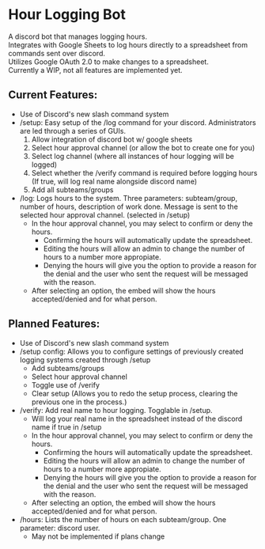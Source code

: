 # Hour Logging Bot 
A discord bot that manages logging hours. <br />
Integrates with Google Sheets to log hours directly to a spreadsheet from commands sent over discord. <br />
Utilizes Google OAuth 2.0 to make changes to a spreadsheet. <br />
Currently a WIP, not all features are implemented yet.
## Current Features:
- Use of Discord's new slash command system
- /setup: Easy setup of the /log command for your discord. Administrators are led through a series of GUIs.
    1. Allow integration of discord bot w/ google sheets
    1. Select hour approval channel (or allow the bot to create one for you)
    1. Select log channel (where all instances of hour logging will be logged)
    1. Select whether the /verify command is required before logging hours (If true, will log real name alongside discord name)
    1. Add all subteams/groups
- /log: Logs hours to the system. Three parameters: subteam/group, number of hours, description of work done. Message is sent to the selected hour approval channel. (selected in /setup)
  - In the hour approval channel, you may select to confirm or deny the hours.
    - Confirming the hours will automatically update the spreadsheet.
    - Editing the hours will allow an admin to change the number of hours to a number more appropiate.
    - Denying the hours will give you the option to provide a reason for the denial and the user who sent the request will be messaged with the reason.
  - After selecting an option, the embed will show the hours accepted/denied and for what person.
## Planned Features:
- Use of Discord's new slash command system
- /setup config: Allows you to configure settings of previously created logging systems created through /setup
  - Add subteams/groups
  - Select hour approval channel
  - Toggle use of /verify
  - Clear setup (Allows you to redo the setup process, clearing the previous one in the process.)
- /verify: Add real name to hour logging. Togglable in /setup.
  - Will log your real name in the spreadsheet instead of the discord name if true in /setup
  - In the hour approval channel, you may select to confirm or deny the hours.
    - Confirming the hours will automatically update the spreadsheet.
    - Editing the hours will allow an admin to change the number of hours to a number more appropiate.
    - Denying the hours will give you the option to provide a reason for the denial and the user who sent the request will be messaged with the reason.
  - After selecting an option, the embed will show the hours accepted/denied and for what person.
- /hours: Lists the number of hours on each subteam/group. One parameter: discord user.
  - May not be implemented if plans change
